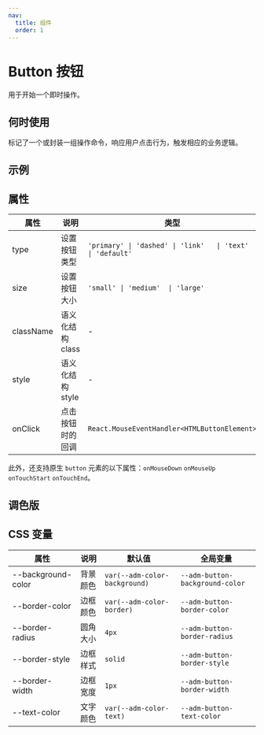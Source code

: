 ```yaml
---
nav:
  title: 组件
  order: 1
---
```


# Button 按钮

用于开始一个即时操作。

## 何时使用

标记了一个或封装一组操作命令，响应用户点击行为，触发相应的业务逻辑。

## 示例

<code src="./demos/demo1.tsx"></code>

## 属性

| 属性      | 说明             | 类型                                                         | 默认值    |
| --------- | ---------------- | ------------------------------------------------------------ | --------- |
| type      | 设置按钮类型     | `'primary' \| 'dashed' \| 'link'   \| 'text'   \| 'default'` | 'default' |
| size      | 设置按钮大小     | `'small' \| 'medium'  \| 'large'`                            | 'medium'  |
| className | 语义化结构 class | -                                                            | -         |
| style     | 语义化结构 style | -                                                            | -         |
| onClick   | 点击按钮时的回调 | `React.MouseEventHandler<HTMLButtonElement>`                 | -         |

此外，还支持原生 `button` 元素的以下属性：`onMouseDown` `onMouseUp` `onTouchStart` `onTouchEnd`。

## 调色版

## CSS 变量

| 属性               | 说明     | 默认值                        | 全局变量                        |
| ------------------ | -------- | ----------------------------- | ------------------------------- |
| --background-color | 背景颜色 | `var(--adm-color-background)` | `--adm-button-background-color` |
| --border-color     | 边框颜色 | `var(--adm-color-border)`     | `--adm-button-border-color`     |
| --border-radius    | 圆角大小 | `4px`                         | `--adm-button-border-radius`    |
| --border-style     | 边框样式 | `solid`                       | `--adm-button-border-style`     |
| --border-width     | 边框宽度 | `1px`                         | `--adm-button-border-width`     |
| --text-color       | 文字颜色 | `var(--adm-color-text)`       | `--adm-button-text-color`       |
